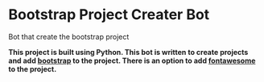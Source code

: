 # Bootstrap Project Creater Bot

Bot that create the bootstrap project

**This project is built using Python. This bot is written to create projects and add [bootstrap](https://getbootstrap.com/) to the project. There is an option to add 
[fontawesome](https://fontawesome.com/) to the project.**
